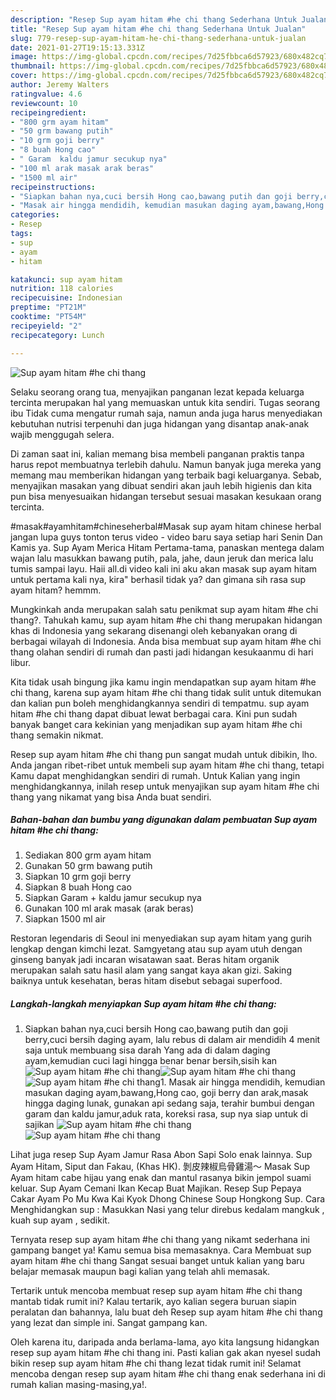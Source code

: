```yaml
---
description: "Resep Sup ayam hitam #he chi thang Sederhana Untuk Jualan"
title: "Resep Sup ayam hitam #he chi thang Sederhana Untuk Jualan"
slug: 779-resep-sup-ayam-hitam-he-chi-thang-sederhana-untuk-jualan
date: 2021-01-27T19:15:13.331Z
image: https://img-global.cpcdn.com/recipes/7d25fbbca6d57923/680x482cq70/sup-ayam-hitam-he-chi-thang-foto-resep-utama.jpg
thumbnail: https://img-global.cpcdn.com/recipes/7d25fbbca6d57923/680x482cq70/sup-ayam-hitam-he-chi-thang-foto-resep-utama.jpg
cover: https://img-global.cpcdn.com/recipes/7d25fbbca6d57923/680x482cq70/sup-ayam-hitam-he-chi-thang-foto-resep-utama.jpg
author: Jeremy Walters
ratingvalue: 4.6
reviewcount: 10
recipeingredient:
- "800 grm ayam hitam"
- "50 grm bawang putih"
- "10 grm goji berry"
- "8 buah Hong cao"
- " Garam  kaldu jamur secukup nya"
- "100 ml arak masak arak beras"
- "1500 ml air"
recipeinstructions:
- "Siapkan bahan nya,cuci bersih Hong cao,bawang putih dan goji berry,cuci bersih daging ayam, lalu rebus di dalam air mendidih 4 menit saja untuk membuang sisa darah Yang ada di dalam daging ayam,kemudian cuci lagi hingga benar benar bersih,sisih kan"
- "Masak air hingga mendidih, kemudian masukan daging ayam,bawang,Hong cao, goji berry dan arak,masak hingga daging lunak, gunakan api sedang saja, terahir bumbui dengan garam dan kaldu jamur,aduk rata, koreksi rasa, sup nya siap untuk di sajikan"
categories:
- Resep
tags:
- sup
- ayam
- hitam

katakunci: sup ayam hitam 
nutrition: 118 calories
recipecuisine: Indonesian
preptime: "PT21M"
cooktime: "PT54M"
recipeyield: "2"
recipecategory: Lunch

---
```



![Sup ayam hitam #he chi thang](https://img-global.cpcdn.com/recipes/7d25fbbca6d57923/680x482cq70/sup-ayam-hitam-he-chi-thang-foto-resep-utama.jpg)

Selaku seorang orang tua, menyajikan panganan lezat kepada keluarga tercinta merupakan hal yang memuaskan untuk kita sendiri. Tugas seorang ibu Tidak cuma mengatur rumah saja, namun anda juga harus menyediakan kebutuhan nutrisi terpenuhi dan juga hidangan yang disantap anak-anak wajib menggugah selera.

Di zaman  saat ini, kalian memang bisa membeli panganan praktis tanpa harus repot membuatnya terlebih dahulu. Namun banyak juga mereka yang memang mau memberikan hidangan yang terbaik bagi keluarganya. Sebab, menyajikan masakan yang dibuat sendiri akan jauh lebih higienis dan kita pun bisa menyesuaikan hidangan tersebut sesuai masakan kesukaan orang tercinta. 

#masak#ayamhitam#chineseherbal#Masak sup ayam hitam chinese herbal jangan lupa guys tonton terus video - video baru saya setiap hari Senin Dan Kamis ya. Sup Ayam Merica Hitam Pertama-tama, panaskan mentega dalam wajan lalu masukkan bawang putih, pala, jahe, daun jeruk dan merica lalu tumis sampai layu. Haii all.di video kali ini aku akan masak sup ayam hitam untuk pertama kali nya, kira&#34; berhasil tidak ya? dan gimana sih rasa sup ayam hitam? hemmm.

Mungkinkah anda merupakan salah satu penikmat sup ayam hitam #he chi thang?. Tahukah kamu, sup ayam hitam #he chi thang merupakan hidangan khas di Indonesia yang sekarang disenangi oleh kebanyakan orang di berbagai wilayah di Indonesia. Anda bisa membuat sup ayam hitam #he chi thang olahan sendiri di rumah dan pasti jadi hidangan kesukaanmu di hari libur.

Kita tidak usah bingung jika kamu ingin mendapatkan sup ayam hitam #he chi thang, karena sup ayam hitam #he chi thang tidak sulit untuk ditemukan dan kalian pun boleh menghidangkannya sendiri di tempatmu. sup ayam hitam #he chi thang dapat dibuat lewat berbagai cara. Kini pun sudah banyak banget cara kekinian yang menjadikan sup ayam hitam #he chi thang semakin nikmat.

Resep sup ayam hitam #he chi thang pun sangat mudah untuk dibikin, lho. Anda jangan ribet-ribet untuk membeli sup ayam hitam #he chi thang, tetapi Kamu dapat menghidangkan sendiri di rumah. Untuk Kalian yang ingin menghidangkannya, inilah resep untuk menyajikan sup ayam hitam #he chi thang yang nikamat yang bisa Anda buat sendiri.

<!--inarticleads1-->

##### Bahan-bahan dan bumbu yang digunakan dalam pembuatan Sup ayam hitam #he chi thang:

1. Sediakan 800 grm ayam hitam
1. Gunakan 50 grm bawang putih
1. Siapkan 10 grm goji berry
1. Siapkan 8 buah Hong cao
1. Siapkan  Garam + kaldu jamur secukup nya
1. Gunakan 100 ml arak masak (arak beras)
1. Siapkan 1500 ml air


Restoran legendaris di Seoul ini menyediakan sup ayam hitam yang gurih lengkap dengan kimchi lezat. Samgyetang atau sup ayam utuh dengan ginseng banyak jadi incaran wisatawan saat. Beras hitam organik merupakan salah satu hasil alam yang sangat kaya akan gizi. Saking baiknya untuk kesehatan, beras hitam disebut sebagai superfood. 

<!--inarticleads2-->

##### Langkah-langkah menyiapkan Sup ayam hitam #he chi thang:

1. Siapkan bahan nya,cuci bersih Hong cao,bawang putih dan goji berry,cuci bersih daging ayam, lalu rebus di dalam air mendidih 4 menit saja untuk membuang sisa darah Yang ada di dalam daging ayam,kemudian cuci lagi hingga benar benar bersih,sisih kan
<img src="https://img-global.cpcdn.com/steps/777644fa42afd039/160x128cq70/sup-ayam-hitam-he-chi-thang-langkah-memasak-1-foto.jpg" alt="Sup ayam hitam #he chi thang"><img src="https://img-global.cpcdn.com/steps/7adcfa438934d020/160x128cq70/sup-ayam-hitam-he-chi-thang-langkah-memasak-1-foto.jpg" alt="Sup ayam hitam #he chi thang"><img src="https://img-global.cpcdn.com/steps/b0855bd5b4b93869/160x128cq70/sup-ayam-hitam-he-chi-thang-langkah-memasak-1-foto.jpg" alt="Sup ayam hitam #he chi thang">1. Masak air hingga mendidih, kemudian masukan daging ayam,bawang,Hong cao, goji berry dan arak,masak hingga daging lunak, gunakan api sedang saja, terahir bumbui dengan garam dan kaldu jamur,aduk rata, koreksi rasa, sup nya siap untuk di sajikan
<img src="https://img-global.cpcdn.com/steps/2202e401d85ac411/160x128cq70/sup-ayam-hitam-he-chi-thang-langkah-memasak-2-foto.jpg" alt="Sup ayam hitam #he chi thang"><img src="https://img-global.cpcdn.com/steps/efefd687ff19fa6e/160x128cq70/sup-ayam-hitam-he-chi-thang-langkah-memasak-2-foto.jpg" alt="Sup ayam hitam #he chi thang">

Lihat juga resep Sup Ayam Jamur Rasa Abon Sapi Solo enak lainnya. Sup Ayam Hitam, Siput dan Fakau, (Khas HK). 剝皮辣椒烏骨雞湯～ Masak Sup Ayam hitam cabe hijau yang enak dan mantul rasanya bikin jempol suami keluar. Sup Ayam Cemani Ikan Kecap Buat Majikan. Resep Sup Pepaya Cakar Ayam Po Mu Kwa Kai Kyok Dhong Chinese Soup Hongkong Sup. Cara Menghidangkan sup : Masukkan Nasi yang telur direbus kedalam mangkuk , kuah sup ayam , sedikit. 

Ternyata resep sup ayam hitam #he chi thang yang nikamt sederhana ini gampang banget ya! Kamu semua bisa memasaknya. Cara Membuat sup ayam hitam #he chi thang Sangat sesuai banget untuk kalian yang baru belajar memasak maupun bagi kalian yang telah ahli memasak.

Tertarik untuk mencoba membuat resep sup ayam hitam #he chi thang mantab tidak rumit ini? Kalau tertarik, ayo kalian segera buruan siapin peralatan dan bahannya, lalu buat deh Resep sup ayam hitam #he chi thang yang lezat dan simple ini. Sangat gampang kan. 

Oleh karena itu, daripada anda berlama-lama, ayo kita langsung hidangkan resep sup ayam hitam #he chi thang ini. Pasti kalian gak akan nyesel sudah bikin resep sup ayam hitam #he chi thang lezat tidak rumit ini! Selamat mencoba dengan resep sup ayam hitam #he chi thang enak sederhana ini di rumah kalian masing-masing,ya!.

